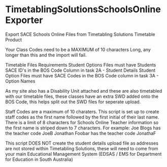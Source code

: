 # TimetablingSolutionsSchoolsOnlineExporter
Export SACE Schools Online Files from Timetabling Solutions Timetable Product

Your Class Codes need to be a MAXIMUM of 10 characters Long, any longer than this and the import will fail.

Timetable Files Requirements
Student Options Files must have Students SACE ID's in the BOS Code Column in task 2A - Student Details
Student Option Files must have SACE Codes in the BOS Code column in task 3A - Option Names

As my site also has a Disability Unit attached and these are also timetabled with our timetable files, these classes have an extra SWD added onto the BOS Code, this helps split out the SWD files for seperate upload.

Staff Codes are a maximum of 10 charaters. This script is set up to create staff codes as the first name followed by the first  initial of their last name. There is a limit of 8 characters for Schools Online Teacher information so the first name is striped down to 7 characters.
For example:
Joe Blogs has the teacher code JoeB
Jonathan Foobar has the teacher code JonathaF

This script DOES NOT create the student details upload file as addresses are not stored within Timetabling Solutions, these will need to come from your main Educational Management System (EDSAS / EMS for Department for Education in South Australia)